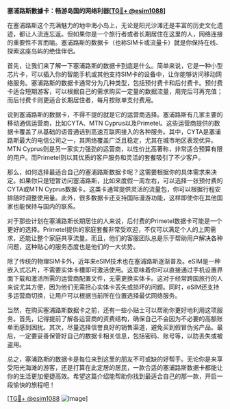 **塞浦路斯數據卡：畅游岛国的网络利器[[TG💪+ @esim1088](https://t.me/s/esim1088)]**

在塞浦路斯这个充满魅力的地中海小岛上，无论是阳光沙滩还是丰富的历史文化遗迹，都让人流连忘返。但如果你是一个旅行者或者长期居住在这里的人，网络连接的重要性不言而喻。塞浦路斯的数据卡（也称SIM卡或流量卡）就是你保持在线、探索这座岛屿的绝佳伴侣。

首先，让我们来了解一下塞浦路斯的数据卡到底是什么。简单来说，它是一种小型芯片卡，可以插入你的智能手机或其他支持SIM卡的设备中，让你能够访问移动网络服务。塞浦路斯的数据卡通常分为几种类型，包括预付费卡和后付费卡。预付费卡适合短期游客，可以根据自己的需求购买一定量的数据流量，用完后可再充值；而后付费卡则更适合长期居住者，每月按账单支付费用。

说到塞浦路斯的数据卡，不得不提的就是它的运营商选择。塞浦路斯有几家主要的移动通信运营商，比如CYTA、MTN Cyprus以及Primetel。这些运营商提供的数据卡覆盖了从基础的语音通话到高速互联网接入的各种服务。其中，CYTA是塞浦路斯最大的电信公司之一，其网络覆盖广泛且稳定，尤其在城市地区表现优异。MTN Cyprus则是另一家实力强劲的运营商，以性价比高著称，非常适合预算有限的用户。而Primetel则以其优质的客户服务和灵活的套餐吸引了不少客户。

那么，如何选择最适合自己的塞浦路斯数据卡呢？这需要根据你的具体需求来决定。如果你只是短暂访问塞浦路斯，比如来度假一周左右，可以选择一张预付费的CYTA或MTN Cyprus数据卡。这类卡通常提供灵活的流量包，你可以根据行程安排随时调整使用量。此外，很多数据卡还支持国际漫游功能，这样即使你在其他国家也能保持与国内的联系。

对于那些计划在塞浦路斯长期居住的人来说，后付费的Primetel数据卡可能是一个更好的选择。Primetel提供的家庭套餐非常受欢迎，不仅可以满足个人的上网需求，还能让整个家庭共享流量。而且，他们的客服团队总是乐于帮助用户解决各种问题，这种贴心的服务态度也是他们的一大优势。

除了传统的物理SIM卡外，近年来eSIM技术也在塞浦路斯逐渐普及。eSIM是一种嵌入式芯片，不需要实体卡槽即可激活使用。这意味着你可以直接通过手机设置界面下载和激活所需的运营商配置文件，无需更换实体卡。这对于经常跨国旅行的人来说尤其方便，因为他们无需担心实体卡丢失或损坏的问题。同时，eSIM还支持多运营商切换，让用户可以根据当前所在位置选择最优网络服务。

当然，在购买塞浦路斯数据卡之前，还有一些小贴士可以帮助你更好地利用这项服务。首先，记得提前了解各运营商的资费结构，确保自己不会因为不必要的高额账单而感到困扰。其次，尽量选择信誉良好的销售渠道，避免买到假冒伪劣产品。最后，一定要妥善保管好自己的数据卡相关信息，包括密码、账号等，以防丢失或被盗用。

总之，塞浦路斯的数据卡是每位来到这里的朋友不可或缺的好帮手。无论你是来享受阳光海滩的游客，还是打算在此定居的居民，一款合适的塞浦路斯数据卡都能让你的生活更加便捷高效。希望这篇介绍能帮助你找到最适合自己的那一款，开启一段愉快的旅程吧！

[[TG💪+ @esim1088](https://t.me/s/esim1088) ![Image](https://i.postimg.cc/4NQfJmqS/Snipaste-2025-05-13-00-14-12.png)]